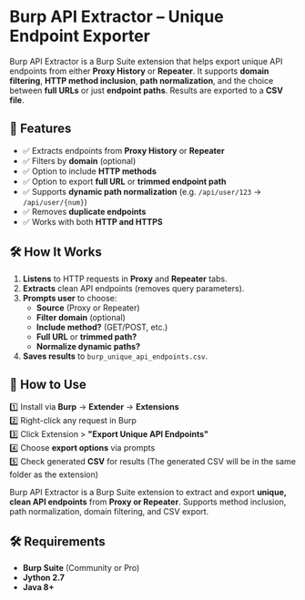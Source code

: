 # Burp API Extractor – Unique Endpoint Exporter

Burp API Extractor is a Burp Suite extension that helps export unique API endpoints from either **Proxy History** or **Repeater**. It supports **domain filtering**, **HTTP method inclusion**, **path normalization**, and the choice between **full URLs** or just **endpoint paths**. Results are exported to a **CSV file**.

## 🔹 Features
- ✅ Extracts endpoints from **Proxy History** or **Repeater**
- ✅ Filters by **domain** (optional)
- ✅ Option to include **HTTP methods**
- ✅ Option to export **full URL** or **trimmed endpoint path**
- ✅ Supports **dynamic path normalization** (e.g. `/api/user/123` → `/api/user/{num}`)
- ✅ Removes **duplicate endpoints**
- ✅ Works with both **HTTP and HTTPS**

## 🛠️ How It Works
1. **Listens** to HTTP requests in **Proxy** and **Repeater** tabs.
2. **Extracts** clean API endpoints (removes query parameters).
3. **Prompts user** to choose:
   - **Source** (Proxy or Repeater)
   - **Filter domain** (optional)
   - **Include method?** (GET/POST, etc.)
   - **Full URL** or **trimmed path?**
   - **Normalize dynamic paths?**
4. **Saves results** to `burp_unique_api_endpoints.csv`.

## 📌 How to Use
1️⃣ Install via **Burp** → **Extender** → **Extensions**  
2️⃣ Right-click any request in Burp  
3️⃣ Click Extension > **"Export Unique API Endpoints"**  
4️⃣ Choose **export options** via prompts  
5️⃣ Check generated **CSV** for results  (The generated CSV will be in the same folder as the extension)

Burp API Extractor is a Burp Suite extension to extract and export **unique, clean API endpoints** from **Proxy or Repeater**. Supports method inclusion, path normalization, domain filtering, and CSV export.

## 🛠 Requirements
- **Burp Suite** (Community or Pro)
- **Jython 2.7**
- **Java 8+**
